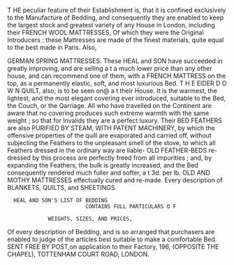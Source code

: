  T  HE peculiar feature of their Establishment is, that it is confined exclusively to
      the Manufacture of Bedding, and consequently they are enabled to keep the
largest stock and greatest variety of any House in London, including their
    FRENCH WOOL MATTRESSES,
Of which they were the Original Introducers : these Mattresses are made of the
finest materials, quite equal to the best made in Paris. Also,

  GERMAN SPRING MATTRESSES.
   These HEAL and SON have succeeded in greatly improving, and are selling a t a
much lower price than any other house, and can recommend one of them, with a
FRENCH MATTRESS on the top, as a permanently elastic, soft, and most
luxurious Bed.
         T H E EIDER D O W N QUILT,
also, is to be seen on@ a t their House. It is the warmest, the lightest, and the
most elegant covering ever introduced, suitable to the Bed, the Couch, or the
 Qarriage. All who have travelled on the Continent are aware that no covering
produces such extreme warmth with the same weight ; so that for Invalids they are
a perfect luxury. Their
                       BED FEATHERS
are also PURIFIED BY STEAM, WITH PATENT MACHINERY, by which
the offensive properties of the quill are evaporated and carried off, without subjecting
the Feathers to the unpleasant smell of the stove, to which all Feathers dressed in
the ordinary way are liable-
   OLD FEATHER-BEDS re-dressed by this process are perfectly freed from all
impurities ; and, by expanding the Feathers, the bulk is greatly increased, and the
Bed consequently rendered much fuller and softer, a t 3d. per lb.
  OLD AND MOTHY MATTRESSES effectually cured and re-made.
  Every description of BLANKETS, QUILTS, and SHEETINGS.


      HEAL AND SON'S LIST OF BEDDING
                             CONTAINS FULL PARTICULARS O F

                 WEIGHTS, SIZES, AND PRICES,
 Of every description of Bedding, and is so arranged that purchasers are enabled to
judge of the articles best suitable to make a comfortable Bed.
                 SENT FREE BY POST,on application to their Factory,
                  196, (OPPOSITE THE CHAPEL),
  TOTTENHAM COURT ROAD, LONDON.
